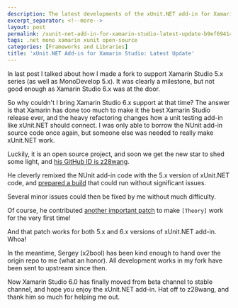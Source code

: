 ```yaml
---
description: The latest developments of the xUnit.NET add-in for Xamarin Studio, including support for Xamarin Studio 6.x and improvements to Theory test functionality across multiple platforms.
excerpt_separator: <!--more-->
layout: post
permalink: /xunit-net-add-in-for-xamarin-studio-latest-update-b9ef69414f54
tags: .net mono xamarin xunit open-source
categories: [Frameworks and Libraries]
title: 'xUnit.NET Add-in for Xamarin Studio: Latest Update'
---
```

In last post I talked about how I made a fork to support Xamarin Studio 5.x series (as well as MonoDevelop 5.x). It was clearly a milestone, but not good enough as Xamarin Studio 6.x was at the door.
<!--more-->

So why couldn't I bring Xamarin Studio 6.x support at that time? The answer is that Xamarin has done too much to make it the best Xamarin Studio release ever, and the heavy refactoring changes how a unit testing add-in like xUnit.NET should connect. I was only able to borrow the NUnit add-in source code once again, but someone else was needed to really make xUnit.NET work.

Luckily, it is an open source project, and soon we get the new star to shed some light, and [his GitHub ID is z28wang](https://github.com/z28wang).

He cleverly remixed the NUnit add-in code with the 5.x version of xUnit.NET code, and [prepared a build](https://github.com/xunit/xamarinstudio.xunit/commit/a960fdf5a29d9eff8845cad4f2f91f6b4e973f29) that could run without significant issues.

Several minor issues could then be fixed by me without much difficulty.

Of course, he contributed [another important patch](https://github.com/xunit/xamarinstudio.xunit/commit/18738c6a6e893bacffeec5be3e865c0de35b30d2) to make `[Theory]` work for the very first time!

And that patch works for both 5.x and 6.x versions of xUnit.NET add-in. Whoa!

In the meantime, Sergey (x2bool) has been kind enough to hand over the origin repo to me (what an honor). All development works in my fork have been sent to upstream since then.

Now Xamarin Studio 6.0 has finally moved from beta channel to stable channel, and hope you enjoy the xUnit.NET add-in. Hat off to z28wang, and thank him so much for helping me out.
